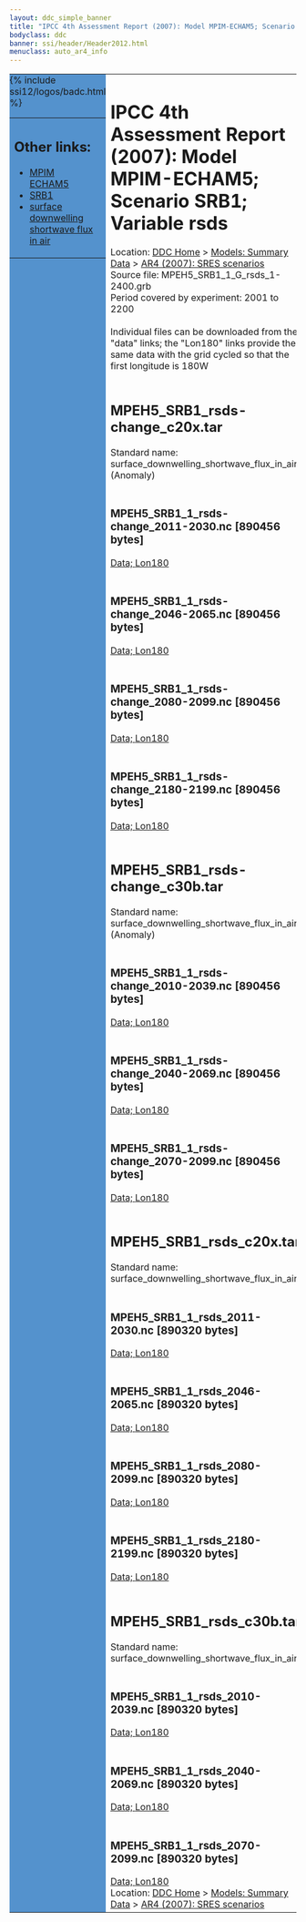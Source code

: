 ```yaml
---
layout: ddc_simple_banner
title: "IPCC 4th Assessment Report (2007): Model MPIM-ECHAM5; Scenario SRB1; Variable rsds"
bodyclass: ddc
banner: ssi/header/Header2012.html
menuclass: auto_ar4_info
---
```



<table width="100%" border="0" cellspacing="0" cellpadding="0" style="border-collapse: collapse;">
<tr style="margin:0;padding:0;border:0;">
<td style="margin:0;padding:0;border:0;height:1pt;width:150pt;background:#5492CD;" valign="top" >

<div id="lh-col2" class="auto_ar4_info">
<table class="menumain" bgcolor="#5492CD" cellspacing="0" width="100%" border="0">
<tr><td>
<h2> Other links:</h2>
<ul>
<li><a href="/auto/ar4/model-MPIM-ECHAM5.html">MPIM<br/>ECHAM5</a></li>
<li><a href="/auto/ar4/scenario-SRB1.html">SRB1</a></li>
<li><a href="/auto/ar4/var-surface_downwelling_shortwave_flux_in_air.html">surface downwelling<br/> shortwave flux in air</a></li>
</ul>
</td></tr>
{% include ssi12/logos/badc.html %}
</table>
</div>
</td>
<td><h1>IPCC 4th Assessment Report (2007): Model MPIM-ECHAM5; Scenario SRB1; Variable rsds</h1>

<!-- Breadcrumb1 -->
<div id="breadcrumb1" align="left">
Location: <a href="/index.html">DDC Home</a> > <a href="/sim/gcm_clim/">Models: Summary Data</a>
> <a href="/sim/gcm_clim/SRES_AR4/index.html">AR4 (2007): SRES scenarios</a>
</div>
<!-- End of Breadcrumb1 -->Source file: MPEH5_SRB1_1_G_rsds_1-2400.grb
<br/>
Period covered by experiment: 2001 to 2200<br/>
<br/>Individual files can be downloaded from the "data" links; the "Lon180" links provide the same data
         with the grid cycled so that the first longitude is 180W<br/>
<br/><h2>MPEH5_SRB1_rsds-change_c20x.tar</h2>
Standard name: surface_downwelling_shortwave_flux_in_air (Anomaly)<br>
<br/><h3>MPEH5_SRB1_1_rsds-change_2011-2030.nc [890456 bytes]</h3>
<a href="/cgi-bin/downl/ar4_nc/rsds/MPEH5_SRB1_1_rsds-change_2011-2030.nc">Data; </a><a href="/cgi-bin/downl/ar4_nc/rsds/MPEH5_SRB1_1_rsds-change_2011-2030.cyto180.nc"> Lon180</a><br/>
<br/><h3>MPEH5_SRB1_1_rsds-change_2046-2065.nc [890456 bytes]</h3>
<a href="/cgi-bin/downl/ar4_nc/rsds/MPEH5_SRB1_1_rsds-change_2046-2065.nc">Data; </a><a href="/cgi-bin/downl/ar4_nc/rsds/MPEH5_SRB1_1_rsds-change_2046-2065.cyto180.nc"> Lon180</a><br/>
<br/><h3>MPEH5_SRB1_1_rsds-change_2080-2099.nc [890456 bytes]</h3>
<a href="/cgi-bin/downl/ar4_nc/rsds/MPEH5_SRB1_1_rsds-change_2080-2099.nc">Data; </a><a href="/cgi-bin/downl/ar4_nc/rsds/MPEH5_SRB1_1_rsds-change_2080-2099.cyto180.nc"> Lon180</a><br/>
<br/><h3>MPEH5_SRB1_1_rsds-change_2180-2199.nc [890456 bytes]</h3>
<a href="/cgi-bin/downl/ar4_nc/rsds/MPEH5_SRB1_1_rsds-change_2180-2199.nc">Data; </a><a href="/cgi-bin/downl/ar4_nc/rsds/MPEH5_SRB1_1_rsds-change_2180-2199.cyto180.nc"> Lon180</a><br/>
<br/><h2>MPEH5_SRB1_rsds-change_c30b.tar</h2>
Standard name: surface_downwelling_shortwave_flux_in_air (Anomaly)<br>
<br/><h3>MPEH5_SRB1_1_rsds-change_2010-2039.nc [890456 bytes]</h3>
<a href="/cgi-bin/downl/ar4_nc/rsds/MPEH5_SRB1_1_rsds-change_2010-2039.nc">Data; </a><a href="/cgi-bin/downl/ar4_nc/rsds/MPEH5_SRB1_1_rsds-change_2010-2039.cyto180.nc"> Lon180</a><br/>
<br/><h3>MPEH5_SRB1_1_rsds-change_2040-2069.nc [890456 bytes]</h3>
<a href="/cgi-bin/downl/ar4_nc/rsds/MPEH5_SRB1_1_rsds-change_2040-2069.nc">Data; </a><a href="/cgi-bin/downl/ar4_nc/rsds/MPEH5_SRB1_1_rsds-change_2040-2069.cyto180.nc"> Lon180</a><br/>
<br/><h3>MPEH5_SRB1_1_rsds-change_2070-2099.nc [890456 bytes]</h3>
<a href="/cgi-bin/downl/ar4_nc/rsds/MPEH5_SRB1_1_rsds-change_2070-2099.nc">Data; </a><a href="/cgi-bin/downl/ar4_nc/rsds/MPEH5_SRB1_1_rsds-change_2070-2099.cyto180.nc"> Lon180</a><br/>
<br/><h2>MPEH5_SRB1_rsds_c20x.tar</h2>
Standard name: surface_downwelling_shortwave_flux_in_air<br>
<br/><h3>MPEH5_SRB1_1_rsds_2011-2030.nc [890320 bytes]</h3>
<a href="/cgi-bin/downl/ar4_nc/rsds/MPEH5_SRB1_1_rsds_2011-2030.nc">Data; </a><a href="/cgi-bin/downl/ar4_nc/rsds/MPEH5_SRB1_1_rsds_2011-2030.cyto180.nc"> Lon180</a><br/>
<br/><h3>MPEH5_SRB1_1_rsds_2046-2065.nc [890320 bytes]</h3>
<a href="/cgi-bin/downl/ar4_nc/rsds/MPEH5_SRB1_1_rsds_2046-2065.nc">Data; </a><a href="/cgi-bin/downl/ar4_nc/rsds/MPEH5_SRB1_1_rsds_2046-2065.cyto180.nc"> Lon180</a><br/>
<br/><h3>MPEH5_SRB1_1_rsds_2080-2099.nc [890320 bytes]</h3>
<a href="/cgi-bin/downl/ar4_nc/rsds/MPEH5_SRB1_1_rsds_2080-2099.nc">Data; </a><a href="/cgi-bin/downl/ar4_nc/rsds/MPEH5_SRB1_1_rsds_2080-2099.cyto180.nc"> Lon180</a><br/>
<br/><h3>MPEH5_SRB1_1_rsds_2180-2199.nc [890320 bytes]</h3>
<a href="/cgi-bin/downl/ar4_nc/rsds/MPEH5_SRB1_1_rsds_2180-2199.nc">Data; </a><a href="/cgi-bin/downl/ar4_nc/rsds/MPEH5_SRB1_1_rsds_2180-2199.cyto180.nc"> Lon180</a><br/>
<br/><h2>MPEH5_SRB1_rsds_c30b.tar</h2>
Standard name: surface_downwelling_shortwave_flux_in_air<br>
<br/><h3>MPEH5_SRB1_1_rsds_2010-2039.nc [890320 bytes]</h3>
<a href="/cgi-bin/downl/ar4_nc/rsds/MPEH5_SRB1_1_rsds_2010-2039.nc">Data; </a><a href="/cgi-bin/downl/ar4_nc/rsds/MPEH5_SRB1_1_rsds_2010-2039.cyto180.nc"> Lon180</a><br/>
<br/><h3>MPEH5_SRB1_1_rsds_2040-2069.nc [890320 bytes]</h3>
<a href="/cgi-bin/downl/ar4_nc/rsds/MPEH5_SRB1_1_rsds_2040-2069.nc">Data; </a><a href="/cgi-bin/downl/ar4_nc/rsds/MPEH5_SRB1_1_rsds_2040-2069.cyto180.nc"> Lon180</a><br/>
<br/><h3>MPEH5_SRB1_1_rsds_2070-2099.nc [890320 bytes]</h3>
<a href="/cgi-bin/downl/ar4_nc/rsds/MPEH5_SRB1_1_rsds_2070-2099.nc">Data; </a><a href="/cgi-bin/downl/ar4_nc/rsds/MPEH5_SRB1_1_rsds_2070-2099.cyto180.nc"> Lon180</a><br/>
<!-- Breadcrumb2 -->
<div id="breadcrumb2" align="left">
Location: <a href="/index.html">DDC Home</a> > <a href="/sim/gcm_clim/">Models: Summary Data</a>
> <a href="/sim/gcm_clim/SRES_AR4/index.html">AR4 (2007): SRES scenarios</a>
</div>
<!-- End of Breadcrumb2 --></td></tr></table>
